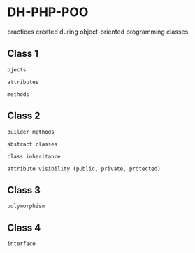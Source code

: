 # DH-PHP-POO

practices created during object-oriented programming classes

## Class 1

`ojects`

`attributes`

`methods`

## Class 2

`builder methods`

`abstract classes`

`class inheritance`

`attribute visibility (public, private, protected)`

## Class 3

`polymorphism`

## Class 4

`interface`
